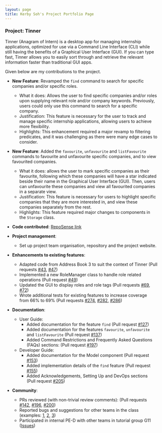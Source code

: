 ```yaml
---
layout: page
title: Kerby Soh's Project Portfolio Page
---
```


### Project: Tinner

Tinner (Anagram of Intern) is a desktop app for managing internship applications, optimized for use via a Command Line Interface (CLI) while still having the benefits of a Graphical User Interface (GUI). If you can type fast, Tinner allows you to easily sort through and retrieve the relevant information faster than traditional GUI apps.

Given below are my contributions to the project.

* **New Feature**: Revamped the `find` command to search for specific companies and/or specific roles.
  * What it does: Allows the user to find specific companies and/or roles upon supplying relevant role and/or company keywords. Previously, users could only use this command to search for a specific company.
  * Justification: This feature is necessary for the user to track and manage specific internship applications, allowing users to achieve more flexibility.
  * Highlights: This enhancement required a major revamp to filtering predicates, and it was challenging as there were many edge cases to consider.

* **New Feature**: Added the `favourite`, `unfavourite` and `listFavourite` commands to favourite and unfavourite specific companies, and to view favourited companies.
  * What it does: allows the user to mark specific companies as their favourite, following which these companies will have a star indicated beside their name in the Graphical User Interface (GUI). Then, users can unfavourite these companies and view all favourited companies in a separate view.
  * Justification: This feature is necessary for users to highlight specific companies that they are more interested in, and view these companies separately from the rest.
  * Highlights: This feature required major changes to components in the `Storage` class.

* **Code contributed**: [RepoSense link](https://nus-cs2103-ay2122s2.github.io/tp-dashboard/?search=kerbysoh&breakdown=true)

* **Project management**:
  * Set up project team organisation, repository and the project website.

* **Enhancements to existing features**:
  * Adapted code from Address Book 3 to suit the context of Tinner (Pull requests [\#43](https://github.com/AY2122S2-CS2103T-T17-1/tp/pull/43), [\#47](https://github.com/AY2122S2-CS2103T-T17-1/tp/pull/47))
  * Implemented a new RoleManager class to handle role related operations (Pull request [\#49](https://github.com/AY2122S2-CS2103T-T17-1/tp/pull/49))
  * Updated the GUI to display roles and role tags (Pull requests [\#69](https://github.com/AY2122S2-CS2103T-T17-1/tp/pull/69), [\#72](https://github.com/AY2122S2-CS2103T-T17-1/tp/pull/72))
  * Wrote additional tests for existing features to increase coverage from 66% to 69% (Pull requests [\#274](https://github.com/AY2122S2-CS2103T-T17-1/tp/pull/274), [\#282](https://github.com/AY2122S2-CS2103T-T17-1/tp/pull/282), [\#286](https://github.com/AY2122S2-CS2103T-T17-1/tp/pull/286))

* **Documentation**:
  * User Guide:
    * Added documentation for the feature `find` (Pull request [\#127](https://github.com/AY2122S2-CS2103T-T17-1/tp/pull/127))
    * Added documentation for the features `favourite`, `unfavourite` and `listFavourite` (Pull request [\#137](https://github.com/AY2122S2-CS2103T-T17-1/tp/pull/137))
    * Added Command Restrictions and Frequently Asked Questions (FAQs) sections: (Pull request [\#197](https://github.com/AY2122S2-CS2103T-T17-1/tp/pull/197))
  * Developer Guide:
    * Added documentation for the Model component (Pull request [\#153](https://github.com/AY2122S2-CS2103T-T17-1/tp/pull/153))
    * Added implementation details of the `find` feature (Pull request [\#155](https://github.com/AY2122S2-CS2103T-T17-1/tp/pull/155))
    * Added Acknowledgements, Setting Up and DevOps sections (Pull request [\#205](https://github.com/AY2122S2-CS2103T-T17-1/tp/pull/205))

* **Community**:
  * PRs reviewed (with non-trivial review comments): (Pull requests [\#142](https://github.com/AY2122S2-CS2103T-T17-1/tp/pull/142), [\#196](https://github.com/AY2122S2-CS2103T-T17-1/tp/pull/196), [\#200](https://github.com/AY2122S2-CS2103T-T17-1/tp/pull/200))
  * Reported bugs and suggestions for other teams in the class (examples: [1](https://github.com/kerbysoh/ped/issues/15), [2](https://github.com/kerbysoh/ped/issues/13), [3](https://github.com/kerbysoh/ped/issues/9))
  * Participated in internal PE-D with other teams in tutorial group G11 ([Issues](https://github.com/AY2122S2-CS2103T-T17-2/tp/issues/240))
  


